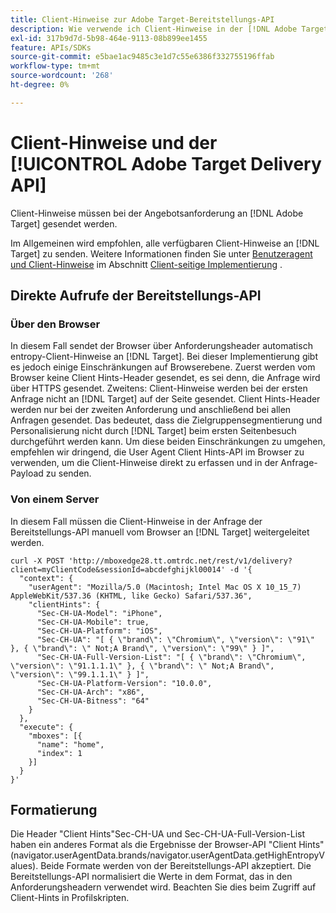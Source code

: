 ```yaml
---
title: Client-Hinweise zur Adobe Target-Bereitstellungs-API
description: Wie verwende ich Client-Hinweise in der [!DNL Adobe Target] Bereitstellungs-API?
exl-id: 317b9d7d-5b98-464e-9113-08b899ee1455
feature: APIs/SDKs
source-git-commit: e5bae1ac9485c3e1d7c55e6386f332755196ffab
workflow-type: tm+mt
source-wordcount: '268'
ht-degree: 0%

---
```


# Client-Hinweise und der [!UICONTROL Adobe Target Delivery API]

Client-Hinweise müssen bei der Angebotsanforderung an [!DNL Adobe Target] gesendet werden.

Im Allgemeinen wird empfohlen, alle verfügbaren Client-Hinweise an [!DNL Target] zu senden. Weitere Informationen finden Sie unter [Benutzeragent und Client-Hinweise](/help/dev/implement/client-side/atjs/user-agent-and-client-hints.md) im Abschnitt [Client-seitige Implementierung](../../implement/client-side/overview.md) .

## Direkte Aufrufe der Bereitstellungs-API

### Über den Browser

In diesem Fall sendet der Browser über Anforderungsheader automatisch entropy-Client-Hinweise an [!DNL Target]. Bei dieser Implementierung gibt es jedoch einige Einschränkungen auf Browserebene. Zuerst werden vom Browser keine Client Hints-Header gesendet, es sei denn, die Anfrage wird über HTTPS gesendet. Zweitens: Client-Hinweise werden bei der ersten Anfrage nicht an [!DNL Target] auf der Seite gesendet. Client Hints-Header werden nur bei der zweiten Anforderung und anschließend bei allen Anfragen gesendet. Das bedeutet, dass die Zielgruppensegmentierung und Personalisierung nicht durch [!DNL Target] beim ersten Seitenbesuch durchgeführt werden kann. Um diese beiden Einschränkungen zu umgehen, empfehlen wir dringend, die User Agent Client Hints-API im Browser zu verwenden, um die Client-Hinweise direkt zu erfassen und in der Anfrage-Payload zu senden.

### Von einem Server

In diesem Fall müssen die Client-Hinweise in der Anfrage der Bereitstellungs-API manuell vom Browser an [!DNL Target] weitergeleitet werden.

```
curl -X POST 'http://mboxedge28.tt.omtrdc.net/rest/v1/delivery?client=myClientCode&sessionId=abcdefghijkl00014' -d '{
  "context": {
    "userAgent": "Mozilla/5.0 (Macintosh; Intel Mac OS X 10_15_7) AppleWebKit/537.36 (KHTML, like Gecko) Safari/537.36",
    "clientHints": {
      "Sec-CH-UA-Model": "iPhone",
      "Sec-CH-UA-Mobile": true,
      "Sec-CH-UA-Platform": "iOS",
      "Sec-CH-UA": "[ { \"brand\": \"Chromium\", \"version\": \"91\" }, { \"brand\": \" Not;A Brand\", \"version\": \"99\" } ]",
      "Sec-CH-UA-Full-Version-List": "[ { \"brand\": \"Chromium\", \"version\": \"91.1.1.1\" }, { \"brand\": \" Not;A Brand\", \"version\": \"99.1.1.1\" } ]",
      "Sec-CH-UA-Platform-Version": "10.0.0",
      "Sec-CH-UA-Arch": "x86",
      "Sec-CH-UA-Bitness": "64"
    }
  },
  "execute": {
    "mboxes": [{
      "name": "home",
      "index": 1
    }]
  }
}'
```

## Formatierung

Die Header &quot;Client Hints&quot;Sec-CH-UA und Sec-CH-UA-Full-Version-List haben ein anderes Format als die Ergebnisse der Browser-API &quot;Client Hints&quot;(navigator.userAgentData.brands/navigator.userAgentData.getHighEntropyValues). Beide Formate werden von der Bereitstellungs-API akzeptiert. Die Bereitstellungs-API normalisiert die Werte in dem Format, das in den Anforderungsheadern verwendet wird. Beachten Sie dies beim Zugriff auf Client-Hints in Profilskripten.
